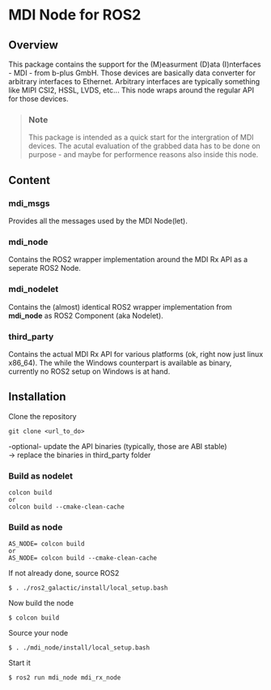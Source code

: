 # MDI Node for ROS2

## Overview
This package contains the support for the (M)easurment (D)ata (I)nterfaces - MDI - from b-plus GmbH. Those devices are basically data converter for arbitrary interfaces to Ethernet. Arbitrary interfaces are typically something like MIPI CSI2, HSSL, LVDS, etc... 
This node wraps around the regular API for those devices.

> ### Note<br>
> This package is intended as a quick start for the intergration of MDI devices. The acutal evaluation of the grabbed data has to be done on purpose - and maybe for performence reasons also inside this node.

## Content

### mdi_msgs
Provides all the messages used by the MDI Node(let).

### mdi_node 
Contains the ROS2 wrapper implementation around the MDI Rx API as a seperate ROS2 Node.

### mdi_nodelet
Contains the (almost) identical ROS2 wrapper implementation from __mdi_node__ as ROS2 Component (aka Nodelet).

### third_party
Contains the actual MDI Rx API for various platforms (ok, right now just linux x86_64). The while the Windows counterpart is available as binary, currently no ROS2 setup on Windows is at hand.

## Installation

Clone the repository
```
git clone <url_to_do>
```

-optional- update the API binaries (typically, those are ABI stable)<br>
-> replace the binaries in third_party folder

### Build as nodelet
```
colcon build
or
colcon build --cmake-clean-cache
```



### Build as node
```
AS_NODE= colcon build
or
AS_NODE= colcon build --cmake-clean-cache
```

If not already done, source ROS2
```
$ . ./ros2_galactic/install/local_setup.bash
```

Now build the node
```
$ colcon build
```

Source your node
```
$ . ./mdi_node/install/local_setup.bash
```

Start it
```
$ ros2 run mdi_node mdi_rx_node
```